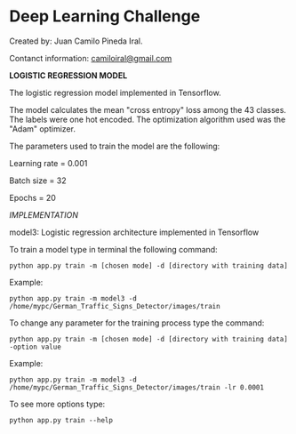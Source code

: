 # Deep Learning Challenge

Created by: Juan Camilo Pineda Iral.

Contanct information: camiloiral@gmail.com

**LOGISTIC REGRESSION MODEL**

The logistic regression model implemented in Tensorflow.

The model calculates the mean "cross entropy" loss among the 43 classes.
The labels were one hot encoded.
The optimization algorithm used was the "Adam" optimizer.

The parameters used to train the model are the following:

Learning rate = 0.001

Batch size = 32

Epochs = 20

*IMPLEMENTATION*

model3: Logistic regression architecture implemented in Tensorflow

To train a model type in terminal the following command:

    python app.py train -m [chosen mode] -d [directory with training data]

Example:

    python app.py train -m model3 -d /home/mypc/German_Traffic_Signs_Detector/images/train

To change any parameter for the training process type the command:

    python app.py train -m [chosen mode] -d [directory with training data] -option value

Example:

    python app.py train -m model3 -d /home/mypc/German_Traffic_Signs_Detector/images/train -lr 0.0001

To see more options type:

    python app.py train --help
